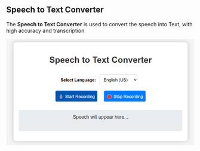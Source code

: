 ## Speech to Text Converter
The **Speech to Text Converter** is used to convert the speech into Text, with high accuracy and transcription

![Screenshot](image.png)
